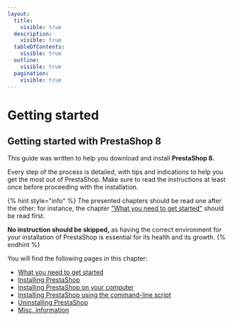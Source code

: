 ```yaml
---
layout:
  title:
    visible: true
  description:
    visible: true
  tableOfContents:
    visible: true
  outline:
    visible: true
  pagination:
    visible: true
---
```


# Getting started

## Getting started with PrestaShop 8 <a href="#gettingstarted-gettingstartedwithprestashop1.7" id="gettingstarted-gettingstartedwithprestashop1.7"></a>

This guide was written to help you download and install **PrestaShop 8.**

Every step of the process is detailed, with tips and indications to help you get the most out of PrestaShop. Make sure to read the instructions at least once before proceeding with the installation.

{% hint style="info" %}
The presented chapters should be read one after the other: for instance, the chapter ["What you need to get started"](what-you-need-to-get-started.md) should be read first.&#x20;

**No instruction should be skipped,** as having the correct environment for your installation of PrestaShop is essential for its health and its growth.
{% endhint %}

You will find the following pages in this chapter:

* [What you need to get started](what-you-need-to-get-started.md)
* [Installing PrestaShop](installing-prestashop.md)
* [Installing PrestaShop on your computer](installing-prestashop-computer.md)
* [Installing PrestaShop using the command-line script](installing-prestashop-using-command-line-script.md)
* [Uninstalling PrestaShop](uninstalling-prestashop.md)
* [Misc. information](misc-information.md)
